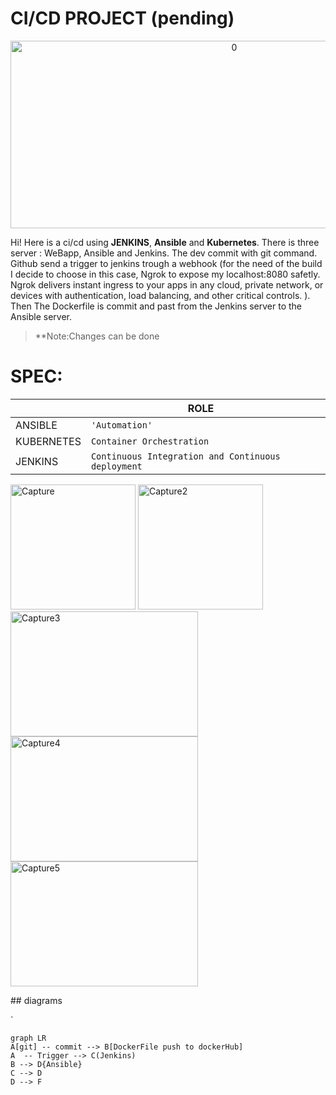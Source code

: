 # CI/CD PROJECT (pending)

 <p align=center><img width="700" height="300" alt="0" src="https://github.com/FrancisNtahimpera/DEV01/assets/27433619/e95e75e9-5bc5-4a2e-8f96-0fe5d76bcd62"></p>


Hi! Here is a ci/cd using **JENKINS**, **Ansible** and **Kubernetes**.
There is three server : WeBapp, Ansible and Jenkins. The dev commit with git command. Github send a trigger to jenkins trough a webhook (for the need of the build I decide to choose in this case, Ngrok to expose my localhost:8080 safetly. Ngrok delivers instant ingress to your apps in any cloud, private network, or devices
with authentication, load balancing, and other critical controls. ).
Then The Dockerfile is commit and past from the Jenkins server to the Ansible server. 

> **Note:Changes can be done 




# SPEC:



|                |ROLE                         |                         |
|----------------|-------------------------------|-----------------------------|
|ANSIBLE|`'Automation'`            |           |
|KUBERNETES          |`Container Orchestration`            |            |
|JENKINS          |`Continuous Integration and Continuous deployment`|


<p><img width="200" height="200"  alt="Capture" src="https://github.com/FrancisNtahimpera/DEV01/assets/27433619/f348d05f-94d2-4cc7-a283-f9b8c330ce6c">
<img width="200" height="200" alt="Capture2" src="https://github.com/FrancisNtahimpera/DEV01/assets/27433619/7c92645f-ecf9-4e63-bc4d-63484bd82251">
<img width="300" height="200" alt="Capture3" src="https://github.com/FrancisNtahimpera/DEV01/assets/27433619/e97a11f0-0c83-4768-b1c8-375889418f44">
<img width="300" height="200" alt="Capture4" src="https://github.com/FrancisNtahimpera/DEV01/assets/27433619/e29ec076-b0e0-40d2-90c5-ad3c8fab2f2e">
<img width="300" height="200" alt="Capture5" src="https://github.com/FrancisNtahimpera/DEV01/assets/27433619/15975ff0-4ef6-47f0-9c62-f3bdc06508cd">




</p>
## diagrams



`


```mermaid
graph LR
A[git] -- commit --> B[DockerFile push to dockerHub]
A  -- Trigger --> C(Jenkins)
B --> D{Ansible}
C --> D
D --> F
```
